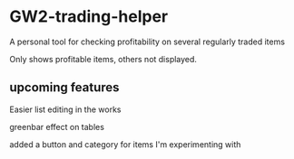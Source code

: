 # GW2-trading-helper
A personal tool for checking profitability on several regularly traded items
 
Only shows profitable items, others not displayed.

## upcoming features
Easier list editing in the works

greenbar effect on tables

added a button and category for items I'm experimenting with
